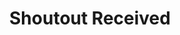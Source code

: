 ---
title: Shoutout Received
description: Trigger for when a Twitch Shoutout is Received
version: 0.1.17
twitchService: Chat Client
variables:
  - name: viewerCount
    type: number
    description: The viewer count from the user that created the shoutout
    value: 200
commonVariables:
  - TwitchBroadcaster
  - TwitchUser
---
